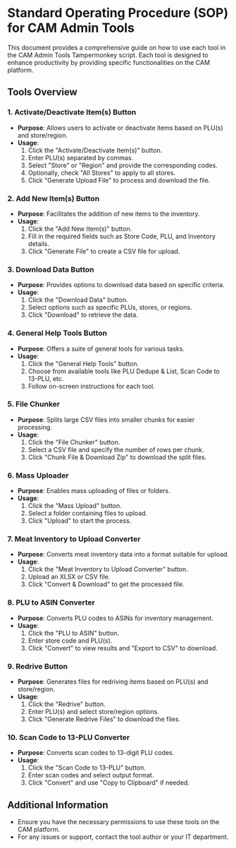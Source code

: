 # Standard Operating Procedure (SOP) for CAM Admin Tools

This document provides a comprehensive guide on how to use each tool in the CAM Admin Tools Tampermonkey script. Each tool is designed to enhance productivity by providing specific functionalities on the CAM platform.

## Tools Overview

### 1. Activate/Deactivate Item(s) Button
- **Purpose**: Allows users to activate or deactivate items based on PLU(s) and store/region.
- **Usage**:
  1. Click the "Activate/Deactivate Item(s)" button.
  2. Enter PLU(s) separated by commas.
  3. Select "Store" or "Region" and provide the corresponding codes.
  4. Optionally, check "All Stores" to apply to all stores.
  5. Click "Generate Upload File" to process and download the file.

### 2. Add New Item(s) Button
- **Purpose**: Facilitates the addition of new items to the inventory.
- **Usage**:
  1. Click the "Add New Item(s)" button.
  2. Fill in the required fields such as Store Code, PLU, and Inventory details.
  3. Click "Generate File" to create a CSV file for upload.

### 3. Download Data Button
- **Purpose**: Provides options to download data based on specific criteria.
- **Usage**:
  1. Click the "Download Data" button.
  2. Select options such as specific PLUs, stores, or regions.
  3. Click "Download" to retrieve the data.

### 4. General Help Tools Button
- **Purpose**: Offers a suite of general tools for various tasks.
- **Usage**:
  1. Click the "General Help Tools" button.
  2. Choose from available tools like PLU Dedupe & List, Scan Code to 13-PLU, etc.
  3. Follow on-screen instructions for each tool.

### 5. File Chunker
- **Purpose**: Splits large CSV files into smaller chunks for easier processing.
- **Usage**:
  1. Click the "File Chunker" button.
  2. Select a CSV file and specify the number of rows per chunk.
  3. Click "Chunk File & Download Zip" to download the split files.

### 6. Mass Uploader
- **Purpose**: Enables mass uploading of files or folders.
- **Usage**:
  1. Click the "Mass Upload" button.
  2. Select a folder containing files to upload.
  3. Click "Upload" to start the process.

### 7. Meat Inventory to Upload Converter
- **Purpose**: Converts meat inventory data into a format suitable for upload.
- **Usage**:
  1. Click the "Meat Inventory to Upload Converter" button.
  2. Upload an XLSX or CSV file.
  3. Click "Convert & Download" to get the processed file.

### 8. PLU to ASIN Converter
- **Purpose**: Converts PLU codes to ASINs for inventory management.
- **Usage**:
  1. Click the "PLU to ASIN" button.
  2. Enter store code and PLU(s).
  3. Click "Convert" to view results and "Export to CSV" to download.

### 9. Redrive Button
- **Purpose**: Generates files for redriving items based on PLU(s) and store/region.
- **Usage**:
  1. Click the "Redrive" button.
  2. Enter PLU(s) and select store/region options.
  3. Click "Generate Redrive Files" to download the files.

### 10. Scan Code to 13-PLU Converter
- **Purpose**: Converts scan codes to 13-digit PLU codes.
- **Usage**:
  1. Click the "Scan Code to 13-PLU" button.
  2. Enter scan codes and select output format.
  3. Click "Convert" and use "Copy to Clipboard" if needed.

## Additional Information
- Ensure you have the necessary permissions to use these tools on the CAM platform.
- For any issues or support, contact the tool author or your IT department.
